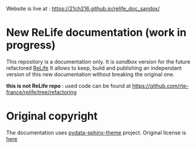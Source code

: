Website is live at : https://21ch216.github.io/relife_doc_sandox/

# New ReLife documentation (work in progress)

This repository is a documentation only. It is *sandbox* version for the future refactored [ReLife](https://github.com/rte-france/relife) 
It allows to keep, build and publishing an independant version of this new documentation without breaking the original one. 

**this is not ReLife repo** : used code can be found at https://github.com/rte-france/relife/tree/refactoring

# Original copyright

The documentation uses [pydata-sphinx-theme](https://github.com/pydata/pydata-sphinx-theme) project. Original license
is [here](LICENSE.txt)
